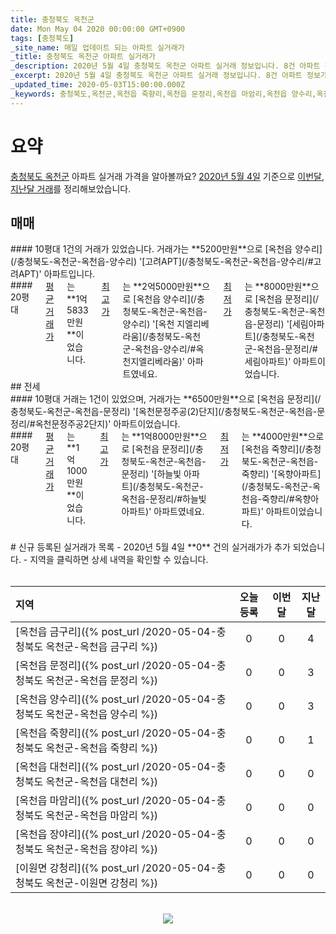 ```yaml
---
title: 충청북도 옥천군
date: Mon May 04 2020 00:00:00 GMT+0900
tags: [충청북도]
_site_name: 매일 업데이트 되는 아파트 실거래가
_title: 충청북도 옥천군 아파트 실거래가
_description: 2020년 5월 4일 충청북도 옥천군 아파트 실거래 정보입니다. 8건 아파트 정보가 있습니다.
_excerpt: 2020년 5월 4일 충청북도 옥천군 아파트 실거래 정보입니다. 8건 아파트 정보가 있습니다.
_updated_time: 2020-05-03T15:00:00.000Z
_keywords: 충청북도,옥천군,옥천읍 죽향리,옥천읍 문정리,옥천읍 마암리,옥천읍 양수리,옥천읍 금구리,옥천읍 장야리,이원면 강청리,옥천읍 대천리
---
```



# 요약
<ins>충청북도 옥천군</ins> 아파트 실거래 가격을 알아볼까요? <ins>2020년 5월 4일</ins> 기준으로 <ins>이번달, 지난달 거래</ins>를 정리해보았습니다.

## 매매
<div class="container">
<div class="six columns" markdown="1">
#### 10평대
1건의 거래가 있었습니다. 거래가는 **5200만원**으로 [옥천읍 양수리](/충청북도-옥천군-옥천읍-양수리) '[고려APT](/충청북도-옥천군-옥천읍-양수리/#고려APT)' 아파트입니다.
</div>
<div class="six columns" markdown="1">
#### 20평대
<ins>평균 거래가</ins>는 **1억5833만원**이었습니다. <ins>최고가</ins>는 **2억5000만원**으로 [옥천읍 양수리](/충청북도-옥천군-옥천읍-양수리) '[옥천 지엘리베라움](/충청북도-옥천군-옥천읍-양수리/#옥천지엘리베라움)' 아파트였네요. <ins>최저가</ins>는 **8000만원**으로 [옥천읍 문정리](/충청북도-옥천군-옥천읍-문정리) '[세림아파트](/충청북도-옥천군-옥천읍-문정리/#세림아파트)' 아파트이었습니다.
</div>
</div>
## 전세
<div class="container">
<div class="six columns" markdown="1">
#### 10평대
거래는 1건이 있었으며, 거래가는 **6500만원**으로 [옥천읍 문정리](/충청북도-옥천군-옥천읍-문정리) '[옥천문정주공(2)단지](/충청북도-옥천군-옥천읍-문정리/#옥천문정주공2단지)' 아파트이었습니다.
</div>
<div class="six columns" markdown="1">
#### 20평대
<ins>평균 거래가</ins>는 **1억1000만원**이었습니다. <ins>최고가</ins>는 **1억8000만원**으로 [옥천읍 문정리](/충청북도-옥천군-옥천읍-문정리) '[하늘빛 아파트](/충청북도-옥천군-옥천읍-문정리/#하늘빛아파트)' 아파트였네요. <ins>최저가</ins>는 **4000만원**으로 [옥천읍 죽향리](/충청북도-옥천군-옥천읍-죽향리) '[옥향아파트](/충청북도-옥천군-옥천읍-죽향리/#옥향아파트)' 아파트이었습니다.
</div>
</div>


<br>
# 신규 등록된 실거래가 목록
- 2020년 5월 4일 **0** 건의 실거래가가 추가 되었습니다.
- 지역을 클릭하면 상세 내역을 확인할 수 있습니다.
<br><br>

| 지역 | 오늘 등록 | 이번달 | 지난달 |
|:---|:---:|:---:|:---:|
| [옥천읍 금구리]({% post_url /2020-05-04-충청북도 옥천군-옥천읍 금구리 %}) | 0 | 0 | 4|
| [옥천읍 문정리]({% post_url /2020-05-04-충청북도 옥천군-옥천읍 문정리 %}) | 0 | 0 | 3|
| [옥천읍 양수리]({% post_url /2020-05-04-충청북도 옥천군-옥천읍 양수리 %}) | 0 | 0 | 3|
| [옥천읍 죽향리]({% post_url /2020-05-04-충청북도 옥천군-옥천읍 죽향리 %}) | 0 | 0 | 1|
| [옥천읍 대천리]({% post_url /2020-05-04-충청북도 옥천군-옥천읍 대천리 %}) | 0 | 0 | 0|
| [옥천읍 마암리]({% post_url /2020-05-04-충청북도 옥천군-옥천읍 마암리 %}) | 0 | 0 | 0|
| [옥천읍 장야리]({% post_url /2020-05-04-충청북도 옥천군-옥천읍 장야리 %}) | 0 | 0 | 0|
| [이원면 강청리]({% post_url /2020-05-04-충청북도 옥천군-이원면 강청리 %}) | 0 | 0 | 0|

<p align="center"><br><img src="https://via.placeholder.com/700x120"><br></p>

